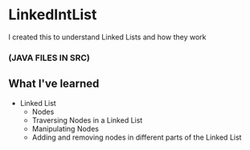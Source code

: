 # LinkedIntList
I created this to understand Linked Lists and how they work

### (JAVA FILES IN SRC)
## What I've learned
* Linked List
   * Nodes
   * Traversing Nodes in a Linked List
   * Manipulating Nodes
   * Adding and removing nodes in different parts of the Linked List
